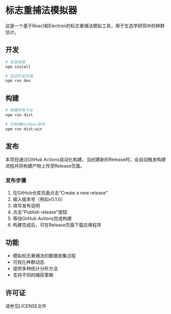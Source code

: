 # 标志重捕法模拟器

这是一个基于React和Electron的标志重捕法模拟工具，用于生态学研究中的种群估计。

## 开发

```bash
# 安装依赖
npm install

# 启动开发环境
npm run dev
```

## 构建

```bash
# 构建所有平台
npm run dist

# 仅构建Windows版本
npm run dist:win
```

## 发布

本项目通过GitHub Actions自动化构建。当创建新的Release时，会自动触发构建流程并将构建产物上传至Release页面。

### 发布步骤

1. 在GitHub仓库页面点击"Create a new release"
2. 输入版本号（例如v0.1.0）
3. 填写发布说明
4. 点击"Publish release"按钮
5. 等待GitHub Actions完成构建
6. 构建完成后，可在Release页面下载应用程序

## 功能

- 模拟标志重捕法的数据收集过程
- 可视化种群动态
- 提供多种统计分析方法
- 支持不同的捕获策略

## 许可证

请参见LICENSE文件
